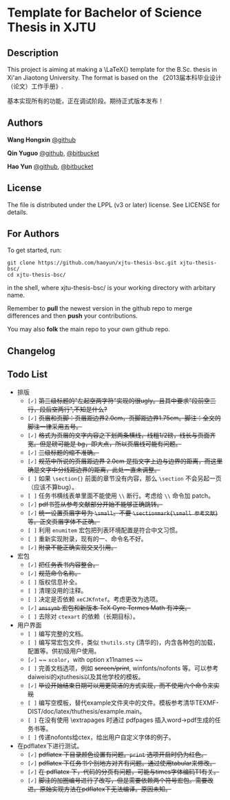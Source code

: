 Template for Bachelor of Science Thesis in XJTU
======

Description
------

This project is aiming at making a \LaTeX{} template for the B.Sc. thesis in Xi'an Jiaotong University. The format is based on the 《2013届本科毕业设计（论文）工作手册》.

基本实现所有的功能，正在调试阶段。期待正式版本发布！

Authors
------
**Wang Hongxin** [@github](https://github.com/wanghongxin)

**Qin Yuguo** [@github](https://github.com/FireUponSKy), [@bitbucket](https://bitbucket.org/FireUponSky)

**Hao Yun** [@github](https://github.com/haoyun), [@bitbucket](https://bitbucket.org/haoyun)

License
------
The file is distributed under the LPPL (v3 or later) license. See LICENSE for details.

For Authors
------
To get started, run:

    git clone https://github.com/haoyun/xjtu-thesis-bsc.git xjtu-thesis-bsc/
    cd xjtu-thesis-bsc/

in the shell, where xjtu-thesis-bsc/ is your working directory with arbitary name.

Remember to **pull** the newest version in the github repo to merge differences and then **push** your contributions.

You may also **folk** the main repo to your own github repo.

Changelog
------

Todo List
-----
* 排版
  * `[✓]` ~~第三级标题的"左起空两字符"实现的很ugly。且其中要求"段前空三行，段后空两行",不知是什么?~~
  * `[✓]` ~~页眉和页脚：页眉距边界2.0cm，页脚距边界1.75cm。脚注：全文的脚注一律采用五号。~~
  * `[✓]` ~~格式为页眉的文字内容之下划两条横线，线粗1/2磅，线长与页面齐宽。但是磅可能是 bg，即大点，所以页眉线可能有问题。~~
  * `[✓]` ~~三级标题的缩不准确。~~
  * `[✓]` ~~规范中所说的页眉距边界 2.0cm 是指文字上边与边界的距离，而这里确是文字中分线距边界的距离，此处一直未调整。~~
  * `[ ]` 如果 `\section{}` 前面的章节没有内容，那么 `\section` 不会另起一页（应该不算bug）。
  * `[ ]` 任务书横线表单里面不能使用 `\\` 断行。考虑给 `\\` 命令加 patch。
  * `[✓]` ~~pdf书签从参考文献部分开始不能够正确跳转。~~
  * `[✓]` ~~统一设置页眉字号为 `\small`。不要 `\sectionmark{\small 参考文献}` 等。正文页眉字体不正确。~~
  * `[ ]` 利用 `enumitem` 宏包把列表环境配置是符合中文习惯。 
  * `[ ]` 重新实现附录，现有的一、命令名不好。 
  * `[✓]` ~~附录不能正确实现交叉引用。~~ 
* 宏包
  * `[✓]` ~~把任务表书内容整合。~~ 
  * `[✓]` ~~规范命令名称。~~
  * `[ ]` 版权信息补全。
  * `[ ]` 清理没用的注释。
  * `[ ]` 决定是否依赖 `xeCJKfntef`。考虑更改为选项。
  * `[✓]` ~~`amssymb` 宏包和新版本 TeX Gyre Termes Math 有冲突。~~
  * `[ ]` 去除对 `ctexart` 的依赖（长期目标）。
* 用户界面
  * `[ ]` 编写完整的文档。
  * `[ ]` 编写常宏包文件，类似 `thutils.sty` (清华的)，内含各种包的加载，配置等。供初级用户使用。
  * `[✓]` ~~ `xcolor`，with option x11names ~~
  * `[ ]` 完善文档选项，例如 ~~screen/print~~, winfonts/nofonts 等。可以参考 daiweisi的xjtuthesis以及其他学校的模板。
  * `[✓]` ~~毕设开始结束日期可以用更简洁的方式实现，而不使用六个命令来实现~~
  * `[ ]` 编写空模板，替代example文件夹中的文件。模板参考清华TEXMF-DIST/doc/latex/thuthesis/example.main。
  * `[ ]` 在没有使用 \extrapages 时通过 pdfpages 插入word->pdf生成的任务书等。
  * `[ ]` 传递nofonts给ctex，给出用户自定义字体的例子。
* 在pdflatex下进行测试。
  * `[✓]` ~~pdflatex 下目录颜色设置有问题。`print` 选项开启时仍为红色。~~
  * `[✓]` ~~pdflatex 下任务书个别地方对齐有问题。通过使用tabular来修改。~~
  * `[✓]` ~~在 pdflatex 下，代码的分页有问题，可能与times字体编码T1有关。~~
  * `[✓]` ~~脚注的加圈编号进行了改写，但是需要依赖两个符号宏包。需要改进。原始实现方法在pdflatex下无法编译。原因未知。~~
